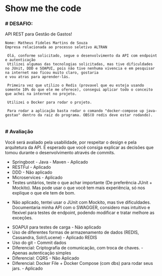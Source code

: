 # Show me the code

### # DESAFIO:

API REST para Gestão de Gastos!

```
Nome: Matheus Fideles Martins de Souza
Empresa relacionada ao processo seletivo ALTRAN

 Olá, conforme solicitado, segue o desenvolvimento da API com endpoint e autenticação
 Utilizei algumas das tecnologias solicitadas, mas tive dificuldades no JUnit, DDD e SOAPUI, pois não tive nenhuma vivencia e em pesquisar na internet nao ficou muito claro, gostaria
e vou atras para aprender-lás.

 Primeira vez que utilizo o Redis (provavel que eu esteja usando somente 10% do que ele me oferece), consegui aplicar todo o conceito que achei na internet no projeto.
 
 Utilizei o Docker para rodar o projeto.
 
 Para rodar a aplicação basta rodar o comando "docker-compose up java-gestao" dentro da raiz do programa. OBS(O redis deve estar rodando).
 
```
### # Avaliação

Você será avaliado pela usabilidade, por respeitar o design e pela arquitetura da API. 
É esperado que você consiga explicar as decisões que tomou durante o desenvolvimento através de commits.

* Springboot - Java - Maven - Aplicado
* RESTFul - Aplicado
* DDD - Não aplicado
* Microservices - Aplicado
* Testes unitários, teste o que achar importante (De preferência JUnit + Mockito). Mas pode usar o que você tem mais experiência, só nos explique o que ele tem de bom.
 - Não aplicado, tentei usar o JUnit com Mockito, mas tive dificuldades. Documentaria minha API com o SWAGGER, considero mas intuitivo e flexivel para testes de endpoint,
podendo modificar e tratar melhore as exceções.
* SOAPUI para testes de carga - Não aplicado
* Uso de diferentes formas de armazenamento de dados (REDIS, Cassandra, Solr/Lucene) - Aplicado REDIS
* Uso do git - Commit dados
* Diferencial: Criptografia de comunicação, com troca de chaves. - Apenas autenticação simples
* Diferencial: CQRS - Não Aplicado
* Diferencial: Docker File + Docker Compose (com dbs) para rodar seus jars. - Aplicado

